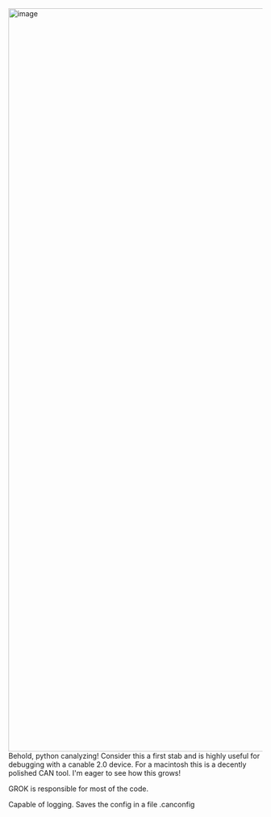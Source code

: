 <img width="1470" alt="image" src="https://github.com/user-attachments/assets/f9cc0562-d78b-4dac-ada0-86a779bca123" />
Behold, python canalyzing!
Consider this a first stab and is highly useful for debugging with a canable 2.0 device.  For a macintosh this is a decently polished CAN tool.
I'm eager to see how this grows!

GROK is responsible for most of the code.

Capable of logging.
Saves the config in a file .canconfig
